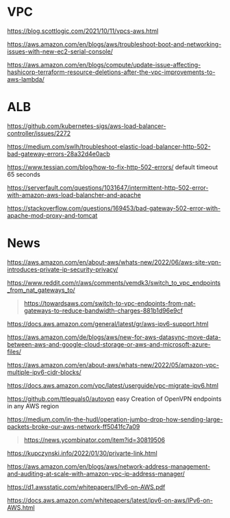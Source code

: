# VPC
https://blog.scottlogic.com/2021/10/11/vpcs-aws.html

https://aws.amazon.com/en/blogs/aws/troubleshoot-boot-and-networking-issues-with-new-ec2-serial-console/

https://aws.amazon.com/en/blogs/compute/update-issue-affecting-hashicorp-terraform-resource-deletions-after-the-vpc-improvements-to-aws-lambda/

# ALB 

https://github.com/kubernetes-sigs/aws-load-balancer-controller/issues/2272

https://medium.com/swlh/troubleshoot-elastic-load-balancer-http-502-bad-gateway-errors-28a32d4e0acb

https://www.tessian.com/blog/how-to-fix-http-502-errors/ default timeout 65 seconds

https://serverfault.com/questions/1031647/intermittent-http-502-error-with-amazon-aws-load-balancher-and-apache

https://stackoverflow.com/questions/169453/bad-gateway-502-error-with-apache-mod-proxy-and-tomcat

# News
https://aws.amazon.com/en/about-aws/whats-new/2022/06/aws-site-vpn-introduces-private-ip-security-privacy/

https://www.reddit.com/r/aws/comments/vemdk3/switch_to_vpc_endpoints_from_nat_gateways_to/
> https://towardsaws.com/switch-to-vpc-endpoints-from-nat-gateways-to-reduce-bandwidth-charges-881b1d96e9cf

https://docs.aws.amazon.com/general/latest/gr/aws-ipv6-support.html

https://aws.amazon.com/de/blogs/aws/new-for-aws-datasync-move-data-between-aws-and-google-cloud-storage-or-aws-and-microsoft-azure-files/

https://aws.amazon.com/en/about-aws/whats-new/2022/05/amazon-vpc-multiple-ipv6-cidr-blocks/

https://docs.aws.amazon.com/vpc/latest/userguide/vpc-migrate-ipv6.html

https://github.com/ttlequals0/autovpn easy Creation of OpenVPN endpoints in any AWS region

https://medium.com/in-the-hudl/operation-jumbo-drop-how-sending-large-packets-broke-our-aws-network-ff5041fc7a09
> https://news.ycombinator.com/item?id=30819506

https://kupczynski.info/2022/01/30/privarte-link.html

https://aws.amazon.com/en/blogs/aws/network-address-management-and-auditing-at-scale-with-amazon-vpc-ip-address-manager/

https://d1.awsstatic.com/whitepapers/IPv6-on-AWS.pdf

https://docs.aws.amazon.com/whitepapers/latest/ipv6-on-aws/IPv6-on-AWS.html